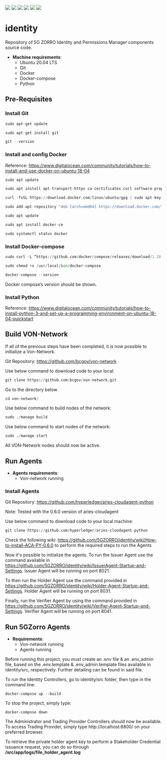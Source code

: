 ![](https://img.shields.io/badge/python-v3.8.3-brightgreen)
![](https://img.shields.io/badge/fastapi-latest-blue)
![](https://img.shields.io/badge/mongo-latest-blue)
![](https://img.shields.io/badge/docker%20compose-v3-2FBAE0)
[![](https://img.shields.io/badge/packages-up--to--date-brightgreen)](https://github.com/orgs/5GZORRO/packages?repo_name=identity)
[![](https://img.shields.io/badge/license-Apache--2.0-blueviolet)](https://github.com/5GZORRO/identity/blob/main/LICENSE)


# identity
Repository of 5G ZORRO Identity and Permissions Manager components source code.

* **Machine requirements**: 
  * Ubuntu 20.04 LTS
  * Git 
  * Docker
  * Docker-compose
  * Python

## Pre-Requisites 
### Install Git
```python
sudo apt-get update
```
```python
sudo apt-get install git
```
```python
git --version
```

### Install and config Docker
Reference: https://www.digitalocean.com/community/tutorials/how-to-install-and-use-docker-on-ubuntu-18-04
```python
sudo apt update
```
```python
sudo apt install apt-transport-https ca-certificates curl software-properties-common
```
```python
curl -fsSL https://download.docker.com/linux/ubuntu/gpg | sudo apt-key add -
```
```python
sudo add-apt-repository "deb [arch=amd64] https://download.docker.com/linux/ubuntu bionic stable"
```
```python
sudo apt update
```
```python
sudo apt install docker-ce
```
```python
sudo systemctl status docker
```

### Install Docker-compose
```python
sudo curl -L “https://github.com/docker/compose/releases/download/1.28.5/docker-compose-$(uname -s)-$(uname -m)” -o /usr/local/bin/docker-compose
```
```python
sudo chmod +x /usr/local/bin/docker-compose
```
```python
docker-compose --version
```
Docker compose’s version should be shown.

### Install Python

Reference: https://www.digitalocean.com/community/tutorials/how-to-install-python-3-and-set-up-a-programming-environment-on-ubuntu-18-04-quickstart

## Build VON-Network
If all of the previous steps have been completed, it is now possible to initialize a Von-Network.

Git Repository: https://github.com/bcgov/von-network

Use below command to download code to your local:
```python
git clone https://github.com/bcgov/von-network.git
```
Go to the directory below
```python
cd von-network/
```
Use below command to build nodes of the network:
```python
sudo ./manage build
```
Use below command to start nodes of the network:
```python
sudo ./manage start
```
All VON-Network nodes should now be active.

## Run Agents 

* **Agents requirements**: 
  * Von-network running
  
### Install Agents
Git Repository: https://github.com/hyperledger/aries-cloudagent-python

Note: Tested with the 0.6.0 version of aries-cloudagent

Use below command to download code to your local machine:
```python
git clone https://github.com/hyperledger/aries-cloudagent-python
```
Check the following wiki: https://github.com/5GZORRO/identity/wiki/How-to-install-ACA-PY-0.6.0 to perform the required steps to run the Agents

Now it's possible to initialize the agents. To run the Issuer Agent use the command available in https://github.com/5GZORRO/identity/wiki/IssuerAgent-Startup-and-Settings. Issuer Agent will be running on port 8021.

To then run the Holder Agent use the command provided in https://github.com/5GZORRO/identity/wiki/Holder-Agent-Startup-and-Settings. Holder Agent will be running on port 8031.

Finally, run the Verifier Agent by using the command provided in https://github.com/5GZORRO/identity/wiki/Verifier-Agent-Startup-and-Settings. Verifier Agent will be running on port 8041.

## Run 5GZorro Agents
* **Requirements**: 
  * Von-network running
  * Agents running

Before running this project, you must create an .env file & an .env_admin file, based on the .env.template & .env_admin.template files available in identity/src, respectively. Further detailing can be found in said file.

To run the Identity Controllers, go to identity/src folder, then type in the command line:
```
docker-compose up --build
```
To stop the project, simply type:
```
docker-compose down
```
The Administrator and Trading Provider Controllers should now be available. To access Trading Provider, simply type http://localhost:6800/ on your preferred browser.

To retrieve the private holder agent key to perform a Stakeholder Credential issuance request, you can do so through **/src/app/logs/file_holder_agent.log**